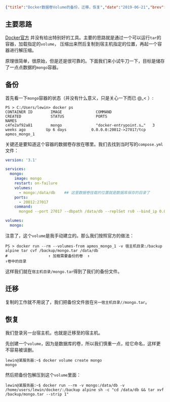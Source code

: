 ```json lw-blog-meta
{"title":"Docker数据卷Volume的备份，迁移，恢复","date":"2019-06-21","brev":"之前仗着 Docker 强大的特性，直接就在自己的桌面电脑上起了很多服务。但是为了公司长远考虑，还是要把这些容器迁移到服务器中。","tags":["Docker"]}
```



## 主要思路

[Docker官方](https://docs.docker.com/storage/volumes/#backup-restore-or-migrate-data-volumes)
并没有给出特别好的工具。主要的思路就是通过一个可以运行`tar`的容器，加载指定的`volume`，
压缩出来然后复制到宿主机指定的位置，再起一个容器进行解压缩。

原理很简单，很原始，但是还是很可靠的。下面我们来小试牛刀一下，目标是储存了一点点数据的`mongo`容器。

## 备份

首先看一下`mongo`容器的状态（并没有什么意义，只是关心一下而已 @_< ）:

```shell
PS > C:/Users/lewin> docker ps
CONTAINER ID        IMAGE               COMMAND                  CREATED             STATUS              PORTS                      NAMES
c4fe2af92a81        mongo               "docker-entrypoint.s…"   3 weeks ago         Up 6 days           0.0.0.0:20012->27017/tcp   apmos_mongo_1
```

关键还是要知道这个容器的数据卷存放在哪里。我们去找到当时写的`compose.yml`文件：

```yaml
version: '3.1'

services:
  mongo:
    image: mongo
    restart: on-failure
    volumes:
      - mongo:/data/db    ## 这里数据卷挂载的位置就是数据库保存的目录了
    ports:
      - 20012:27017
    command:
      mongod --port 27017 --dbpath /data/db --replSet rs0 --bind_ip 0.0.0.0

volumes:
  mongo:
```

注意了，这个`volume`是我手动建立的。那么我们按照官方的做法：

```shell
PS > docker run --rm --volumes-from apmos_mongo_1 -v 宿主机目录:/backup alpine tar cvf /backup/mongo.tar /data/db
#                  ↑ 加载需要备份的卷  ↑                                                               ↑卷中的目录

```

这样我们就在`宿主机目录/mongo.tar`得到了我们的备份文件。

## 迁移

复制的工作就不用说了，我们把备份文件放在`另一宿主机目录//mongo.tar`。

## 恢复

我们登录另一台宿主机，也就是迁移至的宿主机。

先创建一个`volume`，因为是数据库的卷，所以我们慎重一点，给它命名，这样更不容易被误删。

```shell
lewin@某服务器:~$ docker volume create mongo
mongo

```

然后把备份包解压到这个`volume`里面：

```shell
lewin@某服务器:~$ docker run --rm -v mongo:/data/db -v /home/users/lewin/docker/:/backup alpine sh -c "cd /data/db && tar xvf /backup/mongo.tar --strip 1"

```
